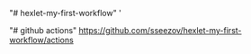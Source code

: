 "# hexlet-my-first-workflow" '

"# github actions"
https://github.com/sseezov/hexlet-my-first-workflow/actions
